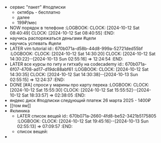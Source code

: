 - сервис "пакет" #подписки
	- октябрь - бесплатно
	- далее
	- 199₽/мес
- NOW порядок в телефоне
  :LOGBOOK:
  CLOCK: [2024-10-12 Sat 08:40:49]
  CLOCK: [2024-10-12 Sat 08:40:55]
  :END:
- научись распоряжаться деньгами #цели
- научись успевать #цели
- LATER vim tutorial
  id:: 670b071a-d58b-44d8-999a-52721ded55bf
  :LOGBOOK:
  CLOCK: [2024-10-12 Sat 14:30:20]
  CLOCK: [2024-10-12 Sat 14:30:22]--[2024-10-13 Sun 02:55:16] =>  12:24:54
  :END:
- LATER все курсы по гиту и гитхабу на  codecademy
  id:: 670b071a-6f07-4708-ad17-d19dc88abf61
  :LOGBOOK:
  CLOCK: [2024-10-12 Sat 14:30:35]
  CLOCK: [2024-10-12 Sat 14:30:38]--[2024-10-13 Sun 02:55:15] =>  12:24:37
  :END:
- DONE [#A] спроси у марины про карту перека
  :LOGBOOK:
  CLOCK: [2024-10-12 Sat 15:55:30]
  CLOCK: [2024-10-12 Sat 15:55:52]--[2024-10-12 Sat 18:33:57] =>  02:38:05
  :END:
- яндекс диск #подписки
  следующий платеж
  26 марта 2025 - 1400₽
- [[том ям]]
- #клиника
	- LATER список вещей 
	  id:: 670b071a-2660-4fd8-be52-3421b5175805
	  :LOGBOOK:
	  CLOCK: [2024-10-12 Sat 19:45:16]--[2024-10-13 Sun 02:55:13] =>  07:09:57
	  :END:
	- список вещей:
-